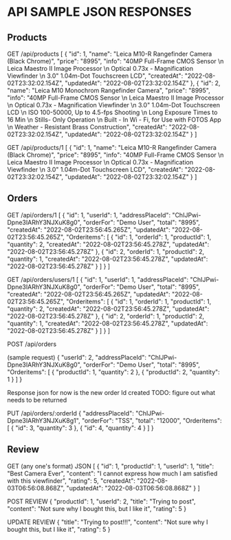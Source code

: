 # API SAMPLE JSON RESPONSES

## Products
GET /api/products
[
    {
        "id": 1,
        "name": "Leica M10-R Rangefinder Camera (Black Chrome)",
        "price": "8995",
        "info": "40MP Full-Frame CMOS Sensor \n Leica Maestro II Image Processor \n Optical 0.73x - Magnification Viewfinder \n 3.0\" 1.04m-Dot Touchscreen LCD",
        "createdAt": "2022-08-02T23:32:02.154Z",
        "updatedAt": "2022-08-02T23:32:02.154Z"
    },
    {
        "id": 2,
        "name": "Leica M10 Monochrom Rangefinder Camera",
        "price": "8995",
        "info": "40MP Full-Frame CMOS Sensor \n Leica Maestro II Image Processor \n Optical 0.73x - Magnification Viewfinder \n 3.0\" 1.04m-Dot Touchscreen LCD \n ISO 100-50000, Up to 4.5-fps Shooting \n Long Exposure Times to 16 Min \n Stills- Only Operation \n Built - In Wi - Fi, for Use with FOTOS App \n Weather - Resistant Brass Construction",
        "createdAt": "2022-08-02T23:32:02.154Z",
        "updatedAt": "2022-08-02T23:32:02.154Z"
    }
]

GET /api/products/1
[
    {
        "id": 1,
        "name": "Leica M10-R Rangefinder Camera (Black Chrome)",
        "price": "8995",
        "info": "40MP Full-Frame CMOS Sensor \n Leica Maestro II Image Processor \n Optical 0.73x - Magnification Viewfinder \n 3.0\" 1.04m-Dot Touchscreen LCD",
        "createdAt": "2022-08-02T23:32:02.154Z",
        "updatedAt": "2022-08-02T23:32:02.154Z"
    }
]
## Orders
GET /api/orders/1
    [
        {
            "id": 1,
            "userId": 1,
            "addressPlaceId": "ChIJPwi-Dpne3IARhY3NJXuK8g0",
            "orderFor": "Demo User",
            "total": "8995",
            "createdAt": "2022-08-02T23:56:45.265Z",
            "updatedAt": "2022-08-02T23:56:45.265Z",
            "Orderitems": [
                {
                    "id": 1,
                    "orderId": 1,
                    "productId": 1,
                    "quantity": 2,
                    "createdAt": "2022-08-02T23:56:45.278Z",
                    "updatedAt": "2022-08-02T23:56:45.278Z"
                },
                {
                    "id": 2,
                    "orderId": 1,
                    "productId": 2,
                    "quantity": 1,
                    "createdAt": "2022-08-02T23:56:45.278Z",
                    "updatedAt": "2022-08-02T23:56:45.278Z"
                }
            ]
        }
    ]

GET /api/orders/users/1
[
    {
        "id": 1,
        "userId": 1,
        "addressPlaceId": "ChIJPwi-Dpne3IARhY3NJXuK8g0",
        "orderFor": "Demo User",
        "total": "8995",
        "createdAt": "2022-08-02T23:56:45.265Z",
        "updatedAt": "2022-08-02T23:56:45.265Z",
        "Orderitems": [
            {
                "id": 1,
                "orderId": 1,
                "productId": 1,
                "quantity": 2,
                "createdAt": "2022-08-02T23:56:45.278Z",
                "updatedAt": "2022-08-02T23:56:45.278Z"
            },
            {
                "id": 2,
                "orderId": 1,
                "productId": 2,
                "quantity": 1,
                "createdAt": "2022-08-02T23:56:45.278Z",
                "updatedAt": "2022-08-02T23:56:45.278Z"
            }
        ]
    }
]

POST /api/orders

(sample request)
{
    "userId": 2,
    "addressPlaceId": "ChIJPwi-Dpne3IARhY3NJXuK8g0",
    "orderFor": "Demo User",
    "total": "8995",
    "Orderitems": [
        {
            "productId": 1,
            "quantity": 2
        },
        {
            "productId": 2,
            "quantity": 1
        }
    ]
}

Response json for now is the new order Id created
TODO: figure out what needs to be returned

PUT /api/orders/:orderId
{
    "addressPlaceId": "ChIJPwi-Dpne3IARhY3NJXuK8g1",
    "orderFor": "TSS",
    "total": "12000",
    "Orderitems": [
        {
            "id": 3,
            "quantity": 3
        },
        {
            "id": 4,
            "quantity": 4
        }
    ]
}


## Review
GET (any one's format) JSON
[
    {
        "id": 1,
        "productId": 1,
        "userId": 1,
        "title": "Best Camera Ever",
        "content": "I cannot express how much I am satisfied with this viewfinder",
        "rating": 5,
        "createdAt": "2022-08-03T06:56:08.868Z",
        "updatedAt": "2022-08-03T06:56:08.868Z"
    }
]

POST REVIEW
{
        "productId": 1,
        "userId": 2,
        "title": "Trying to post",
        "content": "Not sure why I bought this, but I like it",
        "rating": 5
}

UPDATE REVIEW
{
        "title": "Trying to post!!!",
        "content": "Not sure why I bought this, but I like it",
        "rating": 5
}